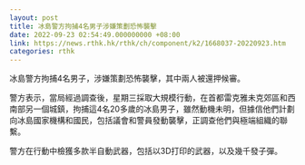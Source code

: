 ```yaml
---
layout: post
title: 冰島警方拘捕4名男子涉嫌策劃恐怖襲擊
date: 2022-09-23 02:54:49.000000000 +08:00
link: https://news.rthk.hk/rthk/ch/component/k2/1668037-20220923.htm
categories: rthk
---
```


冰島警方拘捕4名男子，涉嫌策劃恐怖襲擊，其中兩人被還押候審。

警方表示，當局經過調查後，星期三採取大規模行動，在首都雷克雅未克郊區和西南部另一個城鎮，拘捕這4名20多歲的冰島男子，雖然動機未明，但據信他們計劃向冰島國家機構和國民，包括議會和警員發動襲擊，正調查他們與極端組織的聯繫。

警方在行動中檢獲多款半自動武器，包括以3D打印的武器，以及幾千發子彈。
